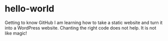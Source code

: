 # hello-world
Getting to know GitHub
I am learning how to take a static website and turn it into a WordPress website.
Chanting the right code does not help. It is not like magic!
